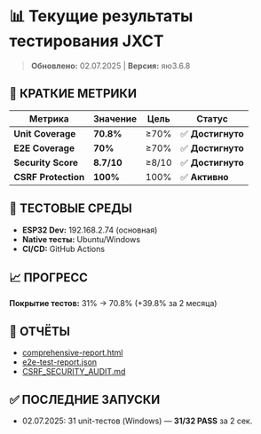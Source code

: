 # 📊 Текущие результаты тестирования JXCT

> **Обновлено:** 02.07.2025 | **Версия:** яю3 . 6 . 8 
 
 

## 🎯 **КРАТКИЕ МЕТРИКИ**

| Метрика | Значение | Цель | Статус |
|---------|----------|------|--------|
| **Unit Coverage** | **70.8%** | ≥70% | ✅ **Достигнуто** |
| **E2E Coverage** | **70%** | ≥70% | ✅ **Достигнуто** |
| **Security Score** | **8.7/10** | ≥8/10 | ✅ **Достигнуто** |
| **CSRF Protection** | **100%** | 100% | ✅ **Активно** |

## 🧪 **ТЕСТОВЫЕ СРЕДЫ**

- **ESP32 Dev:** 192.168.2.74 (основная)
- **Native тесты:** Ubuntu/Windows
- **CI/CD:** GitHub Actions

## 📈 **ПРОГРЕСС**

**Покрытие тестов:** 31% → 70.8% (+39.8% за 2 месяца)

## 🔗 **ОТЧЁТЫ**

- [comprehensive-report.html](test_reports/comprehensive-report.html)
- [e2e-test-report.json](test_reports/e2e-test-report.json)
- [CSRF_SECURITY_AUDIT.md](CSRF_SECURITY_AUDIT.md)

## ✅ **ПОСЛЕДНИЕ ЗАПУСКИ**

- 02.07.2025: 31 unit-тестов (Windows) — **31/32 PASS** за 2 сек.
